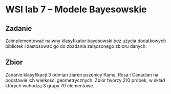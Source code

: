 # WSI lab 7 – Modele Bayesowskie
## Zadanie
Zaimplementować naiwny klasyfikator bayesowski bez użycia dodatkowych bibliotek i 
zastosować go do zbadania załączonego zbioru danych.
## Zbior
Zadanie klasyfikacji 3 odmian ziaren pszenicy Kama, Rosa i Canadian na podstawie ich wielkości
geometrycznych. Zbiór tworzy 210 próbek, w skład których wchodzą 3 grupy 70 elementowe.
